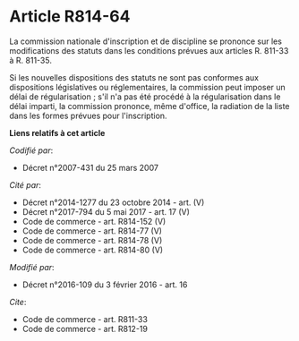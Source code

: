 # Article R814-64

La commission nationale d'inscription et de discipline se prononce sur les modifications des statuts dans les conditions
prévues aux articles R. 811-33 à R. 811-35. 

Si les nouvelles dispositions des statuts ne sont pas conformes aux dispositions législatives ou réglementaires, la
commission peut imposer un délai de régularisation ; s'il n'a pas été procédé à la régularisation dans le délai imparti, la
commission prononce, même d'office, la radiation de la liste dans les formes prévues pour l'inscription.

**Liens relatifs à cet article**

_Codifié par_:

  - Décret n°2007-431 du 25 mars 2007

_Cité par_:

  - Décret n°2014-1277 du 23 octobre 2014 - art. (V)
  - Décret n°2017-794 du 5 mai 2017 - art. 17 (V)
  - Code de commerce - art. R814-152 (V)
  - Code de commerce - art. R814-77 (V)
  - Code de commerce - art. R814-78 (V)
  - Code de commerce - art. R814-80 (V)

_Modifié par_:

  - Décret n°2016-109 du 3 février 2016 - art. 16

_Cite_:

  - Code de commerce - art. R811-33
  - Code de commerce - art. R812-19
